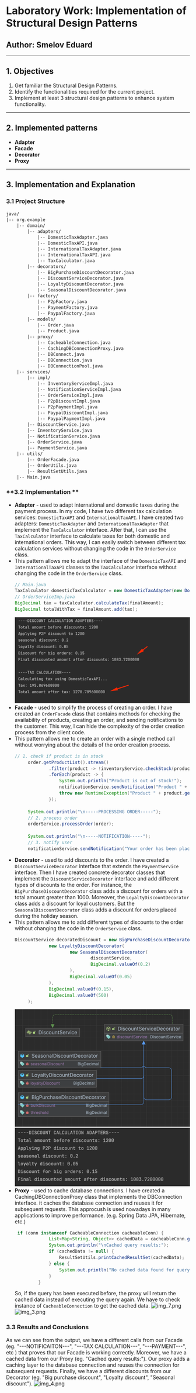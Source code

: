 # Laboratory Work: Implementation of Structural Design Patterns

## **Author**: Smelov Eduard

---

## **1. Objectives**
1. Get familiar the Structural Design Patterns.
2. Identify the functionalities required for the current project.
3. Implement at least 3 structural design patterns to enhance system functionality.

---

## **2. Implemented patterns**
- **Adapter**
- **Facade** 
- **Decorator**
- **Proxy**

---

## **3. Implementation and Explanation**

### **3.1 Project Structure**
```plaintext
java/
|-- org.example
    |-- domain/
        |-- adapters/
            |-- DomesticTaxAdapter.java
            |-- DomesticTaxAPI.java
            |-- InternationalTaxAdapter.java
            |-- InternationalTaxAPI.java
            |-- TaxCalculator.java
        |-- decorators/
            |-- BigPurchaseDiscountDecorator.java
            |-- DiscountServiceDecorator.java
            |-- LoyaltyDiscountDecorator.java
            |-- SeasonalDiscountDecorator.java
        |-- factory/
            |-- P2pFactory.java
            |-- PaymentFactory.java
            |-- PaypalFactory.java
        |-- models/
            |-- Order.java
            |-- Product.java
        |-- proxy/
            |-- CacheableConnection.java
            |-- CachingDBConnectionProxy.java
            |-- DBConnect.java
            |-- DBConnection.java
            |-- DBConnectionPool.java
    |-- services/
        |-- impl/
            |-- InventoryServiceImpl.java
            |-- NotificationServiceImpl.java
            |-- OrderServiceImpl.java
            |-- P2pDiscountImpl.java
            |-- P2pPaymentImpl.java
            |-- PaypalDiscountImpl.java
            |-- PaypalPaymentImpl.java
        |-- DiscountService.java
        |-- InventoryService.java
        |-- NotificationService.java
        |-- OrderService.java
        |-- PaymentService.java
    |-- utils/
        |-- OrderFacade.java
        |-- OrderUtils.java
        |-- ResultSetUtils.java
    |-- Main.java
```

### **3.2 Implementation **
- **Adapter** - used to adapt international and domestic taxes during the payment process.
    In my code, I have two different tax calculation services: `DomesticTaxAPI` and `InternationalTaxAPI`.
    I have created two adapters: `DomesticTaxAdapter` and `InternationalTaxAdapter` that implement the `TaxCalculator` interface.
    After that, I can use the `TaxCalculator` interface to calculate taxes for both domestic and international orders. This way, I can easily switch between different tax calculation services without changing the code in the `OrderService` class.
- This pattern allows me to adapt the interface of the `DomesticTaxAPI` and `InternationalTaxAPI` classes to the `TaxCalculator` interface without changing the code in the `OrderService` class.
   ```java
  // Main.java
   TaxCalculator domesticTaxCalculator = new DomesticTaxAdapter(new DomesticTaxAPI());
  // OrderServiceImp.java
   BigDecimal tax = taxCalculator.calculateTax(finalAmount);
   BigDecimal totalWithTax = finalAmount.add(tax);
  ```
  ![img_1.png](img/lab2/img_1.png)
- **Facade** - used to simplify the process of creating an order.
I have created an `OrderFacade` class that contains methods for checking the availability of products, creating an order, and sending notifications to the customer.
This way, I can hide the complexity of the order creation process from the client code.
- This pattern allows me to create an order with a single method call without worrying about the details of the order creation process.
   ```java
   // 1. check if product is in stock
        order.getProductList().stream()
                .filter(product -> !inventoryService.checkStock(product.getId()))
                .forEach(product -> {
                    System.out.println("Product is out of stock!");
                    notificationService.sendNotification("Product " + product.getName() + " is out of stock!");
                    throw new RuntimeException("Product " + product.getName() + " is out of stock!");
                });

        System.out.println("\n-----PROCESSING ORDER-----");
        // 2. process order
        orderService.processOrder(order);

        System.out.println("\n-----NOTIFICATION-----");
        // 3. notify user
        notificationService.sendNotification("Your order has been placed successfully!");
    ```
- **Decorator** - used to add discounts to the order. I have created a `DiscountServiceDecorator` interface that extends the `PaymentService` interface.
Then I have created concrete decorator classes that implement the `DiscountServiceDecorator` interface and add different types of discounts to the order.
For instance, the `BigPurchaseDiscountDecorator` class adds a discount for orders with a total amount greater than 1000. 
Moreover, the `LoyaltyDiscountDecorator` class adds a discount for loyal customers. But the `SeasonalDiscountDecorator` class adds a discount for orders placed during the holiday season.
- This pattern allows me to add different types of discounts to the order without changing the code in the `OrderService` class.
   ```java
   DiscountService decoratedDiscount = new BigPurchaseDiscountDecorator(
                new LoyaltyDiscountDecorator(
                        new SeasonalDiscountDecorator(
                                discountService,
                                BigDecimal.valueOf(0.2)
                        ),
                        BigDecimal.valueOf(0.05)
                ),
                BigDecimal.valueOf(0.15),
                BigDecimal.valueOf(500)
        );
   ```
  ![img_5.png](img/lab2/img_5.png)
  ![img_2.png](img/lab2/img_2.png)
- **Proxy** - used to cache database connections. I have created a CachingDBConnectionProxy class that implements the DBConnection interface.
it caches the database connection and reuses it for subsequent requests. This approcush is used nowadays in many applications to improve performance. (e.g. Spring Data JPA, Hibernate, etc.)
   ```java
    if (conn instanceof CacheableConnection cacheableConn) {
                List<Map<String, Object>> cachedData = cacheableConn.getCachedData("SELECT * FROM products");
                System.out.println("\nCached query results:");
                if (cachedData != null) {
                    ResultSetUtils.printCachedResultSet(cachedData);
                } else {
                    System.out.println("No cached data found for query: SELECT * FROM products");
                }
            }
    ```
  So, if the query has been executed before, the proxy will return the cached data instead of executing the query again. 
  We have to check instance of `CacheableConnection` to get the cached data. 
![img_7.png](img/lab2/img_7.png)
![img_3.png](img/lab2/img_3.png)

### **3.3 Results and Conclusions**
As we can see from the output, we have a different calls from our Facade (eg. "---NOTIFICAITON---", "---TAX CALCULATION---", "---PAYMENT---", etc )
that proves that our Facade is working correctly. Moreover, we have a cached data from our Proxy (eg. "Cached query results:"). Our proxy adds a caching layer to the database connection and reuses the connection for subsequent requests. 
Finally, we have a different discounts from our Decorator (eg. "Big purchase discount", "Loyalty discount", "Seasonal discount").
![img_4.png](img/lab2/img_4.png)